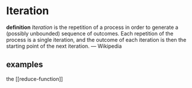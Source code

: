 # Iteration

**definition** _Iteration_ is the repetition of a process in order to generate a (possibly unbounded) sequence of outcomes. Each repetition of the process is a single iteration, and the outcome of each iteration is then the starting point of the next iteration. &mdash; Wikipedia

## examples

the [[reduce-function]]
